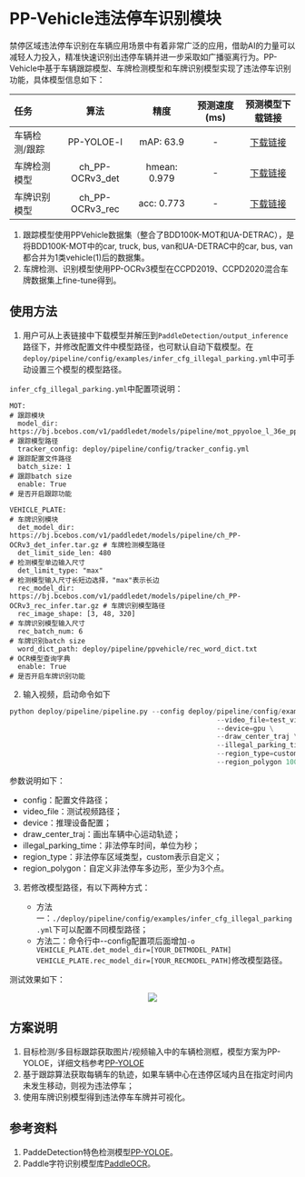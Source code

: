 
# PP-Vehicle违法停车识别模块

禁停区域违法停车识别在车辆应用场景中有着非常广泛的应用，借助AI的力量可以减轻人力投入，精准快速识别出违停车辆并进一步采取如广播驱离行为。PP-Vehicle中基于车辆跟踪模型、车牌检测模型和车牌识别模型实现了违法停车识别功能，具体模型信息如下：

| 任务                 | 算法 | 精度 | 预测速度(ms) |预测模型下载链接                                                                               |
|:---------------------|:---------:|:------:|:------:| :---------------------------------------------------------------------------------: |
| 车辆检测/跟踪 |  PP-YOLOE-l | mAP: 63.9 | - |[下载链接](https://bj.bcebos.com/v1/paddledet/models/pipeline/mot_ppyoloe_l_36e_ppvehicle.zip) |
| 车牌检测模型    |  ch_PP-OCRv3_det  |  hmean: 0.979  | - | [下载链接](https://bj.bcebos.com/v1/paddledet/models/pipeline/ch_PP-OCRv3_det_infer.tar.gz) |
| 车牌识别模型    |  ch_PP-OCRv3_rec  |  acc: 0.773  | - | [下载链接](https://bj.bcebos.com/v1/paddledet/models/pipeline/ch_PP-OCRv3_rec_infer.tar.gz) |

1. 跟踪模型使用PPVehicle数据集（整合了BDD100K-MOT和UA-DETRAC），是将BDD100K-MOT中的car, truck, bus, van和UA-DETRAC中的car, bus, van都合并为1类vehicle(1)后的数据集。
2. 车牌检测、识别模型使用PP-OCRv3模型在CCPD2019、CCPD2020混合车牌数据集上fine-tune得到。

## 使用方法

1. 用户可从上表链接中下载模型并解压到```PaddleDetection/output_inference```路径下，并修改配置文件中模型路径，也可默认自动下载模型。在```deploy/pipeline/config/examples/infer_cfg_illegal_parking.yml```中可手动设置三个模型的模型路径。

`infer_cfg_illegal_parking.yml`中配置项说明：
```
MOT:                                                                                             # 跟踪模块
  model_dir: https://bj.bcebos.com/v1/paddledet/models/pipeline/mot_ppyoloe_l_36e_ppvehicle.zip  # 跟踪模型路径
  tracker_config: deploy/pipeline/config/tracker_config.yml                                      # 跟踪配置文件路径
  batch_size: 1                                                                                  # 跟踪batch size
  enable: True                                                                                   # 是否开启跟踪功能

VEHICLE_PLATE:                                                                                   # 车牌识别模块
  det_model_dir: https://bj.bcebos.com/v1/paddledet/models/pipeline/ch_PP-OCRv3_det_infer.tar.gz # 车牌检测模型路径
  det_limit_side_len: 480                                                                        # 检测模型单边输入尺寸
  det_limit_type: "max"                                                                          # 检测模型输入尺寸长短边选择，"max"表示长边
  rec_model_dir: https://bj.bcebos.com/v1/paddledet/models/pipeline/ch_PP-OCRv3_rec_infer.tar.gz # 车牌识别模型路径
  rec_image_shape: [3, 48, 320]                                                                  # 车牌识别模型输入尺寸
  rec_batch_num: 6                                                                               # 车牌识别batch size
  word_dict_path: deploy/pipeline/ppvehicle/rec_word_dict.txt                                    # OCR模型查询字典
  enable: True                                                                                   # 是否开启车牌识别功能
```

2. 输入视频，启动命令如下
```python
python deploy/pipeline/pipeline.py --config deploy/pipeline/config/examples/infer_cfg_illegal_parking.yml \
                                                   --video_file=test_video.mp4 \
                                                   --device=gpu \
                                                   --draw_center_traj \
                                                   --illegal_parking_time=5 \
                                                   --region_type=custom \
                                                   --region_polygon 100 1000 1000 1000 900 1700 0 1700
```

参数说明如下：
- config：配置文件路径；
- video_file：测试视频路径；
- device：推理设备配置；
- draw_center_traj：画出车辆中心运动轨迹；
- illegal_parking_time：非法停车时间，单位为秒；
- region_type：非法停车区域类型，custom表示自定义；
- region_polygon：自定义非法停车多边形，至少为3个点。

3. 若修改模型路径，有以下两种方式：

    - 方法一：```./deploy/pipeline/config/examples/infer_cfg_illegal_parking.yml```下可以配置不同模型路径；
    - 方法二：命令行中--config配置项后面增加`-o VEHICLE_PLATE.det_model_dir=[YOUR_DETMODEL_PATH] VEHICLE_PLATE.rec_model_dir=[YOUR_RECMODEL_PATH]`修改模型路径。


测试效果如下：

<div width="1000" align="center">
  <img src="../images/illegal_parking_demo.gif"/>
</div>


## 方案说明

1. 目标检测/多目标跟踪获取图片/视频输入中的车辆检测框，模型方案为PP-YOLOE，详细文档参考[PP-YOLOE](../../../configs/ppyoloe/README_cn.md)
2. 基于跟踪算法获取每辆车的轨迹，如果车辆中心在违停区域内且在指定时间内未发生移动，则视为违法停车；
3. 使用车牌识别模型得到违法停车车牌并可视化。

## 参考资料

1. PaddeDetection特色检测模型[PP-YOLOE](../../../../configs/ppyoloe)。
2. Paddle字符识别模型库[PaddleOCR](https://github.com/PaddlePaddle/PaddleOCR)。
